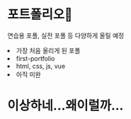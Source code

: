 <h1>포트폴리오🌈</h1>
<p>연습용 포폴, 실전 포폴 등 다양하게 올릴 예정</p>



<ui>
  <li>가장 처음 올리게 된 포폴</li>
  <li>first-portfolio</li>
  <li>html, css, js, vue</li>
  <li>아직 미완</li>
</ul>


#  이상하네...왜이럴까...
